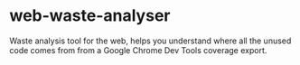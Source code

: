 # web-waste-analyser
Waste analysis tool for the web, helps you understand where all the unused code comes from from a Google Chrome Dev Tools coverage export.

